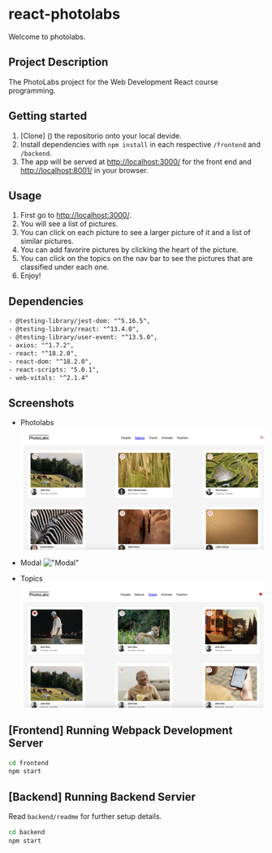 # react-photolabs

Welcome to photolabs. 

## Project Description

The PhotoLabs project for the Web Development React course programming.

## Getting started

1. [Clone] () the repositorio onto your local devide. 
2. Install dependencies with `npm install` in each respective `/frontend` and `/backend`.
3. The app will be served at <http://localhost:3000/> for the front end and <http://localhost:8001/> in your browser.

## Usage
1. First go to <http://localhost:3000/>.
2. You will see a list of pictures.
3. You can click on each picture to see a larger picture of it and a list of similar pictures.
4. You can add favorire pictures by clicking the heart of the picture.
5. You can click on the topics on the nav bar to see the pictures that are classified under each one. 
6. Enjoy!

## Dependencies

    - @testing-library/jest-dom: "^5.16.5",
    - @testing-library/react: "^13.4.0",
    - @testing-library/user-event: "^13.5.0",
    - axios: "^1.7.2",
    - react: "^18.2.0",
    - react-dom: "^18.2.0",
    - react-scripts: "5.0.1",
    - web-vitals: "^2.1.4"

## Screenshots

- Photolabs
!["Photolabs"](https://github.com/aleaguilar01/Photolabs/blob/main/Docs/Photolabs.png?raw=true)

- Modal
!["Modal"](https://github.com/aleaguilar01/Photolabs/blob/main/Docs/PictureModal.png?raw=true)

- Topics
!["Topics"](https://github.com/aleaguilar01/Photolabs/blob/main/Docs/topics.png?raw=true)


## [Frontend] Running Webpack Development Server

```sh
cd frontend
npm start
```

## [Backend] Running Backend Servier

Read `backend/readme` for further setup details.

```sh
cd backend
npm start
```
